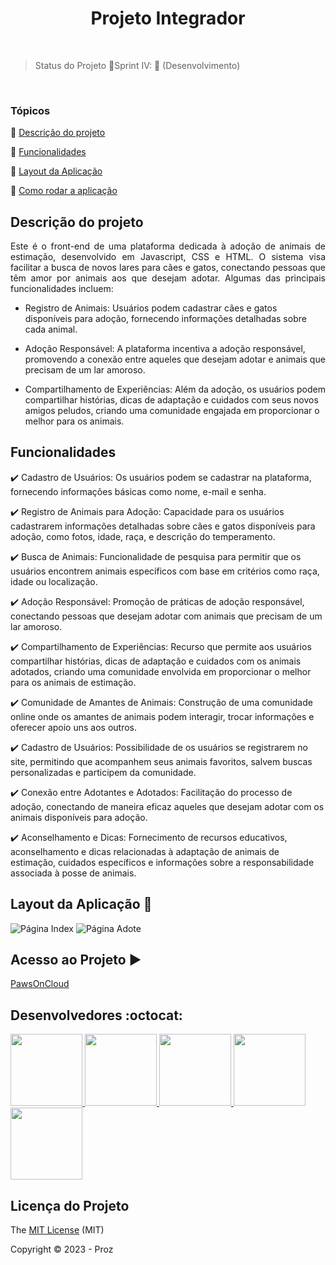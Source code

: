 <h1 align="center">Projeto Integrador</h1> 

<br>

> Status do Projeto 🔸Sprint IV: :arrows_counterclockwise:  (Desenvolvimento) </br>

<br>

### Tópicos 

:small_blue_diamond: [Descrição do projeto](#descrição-do-projeto)

:small_blue_diamond: [Funcionalidades](#funcionalidades)

:small_blue_diamond: [Layout da Aplicação](#layout-da-aplicação-dash)

:small_blue_diamond: [Como rodar a aplicação](#como-rodar-a-aplicação-arrow_forward)


## Descrição do projeto 

<p align="justify">
Este é o front-end de uma plataforma dedicada à adoção de animais de estimação, desenvolvido em Javascript, CSS e HTML. O sistema visa facilitar a busca de novos lares para cães e gatos, conectando pessoas que têm amor por animais aos que desejam adotar. Algumas das principais funcionalidades incluem:

- Registro de Animais: Usuários podem cadastrar cães e gatos disponíveis para adoção, fornecendo informações detalhadas sobre cada animal.

- Adoção Responsável: A plataforma incentiva a adoção responsável, promovendo a conexão entre aqueles que desejam adotar e animais que precisam de um lar amoroso.

- Compartilhamento de Experiências: Além da adoção, os usuários podem compartilhar histórias, dicas de adaptação e cuidados com seus novos amigos peludos, criando uma comunidade engajada em proporcionar o melhor para os animais.
</p>

## Funcionalidades

:heavy_check_mark: Cadastro de Usuários: Os usuários podem se cadastrar na plataforma, fornecendo informações básicas como nome, e-mail e senha.

:heavy_check_mark: Registro de Animais para Adoção:
Capacidade para os usuários cadastrarem informações detalhadas sobre cães e gatos disponíveis para adoção, como fotos, idade, raça, e descrição do temperamento.

:heavy_check_mark: Busca de Animais:
Funcionalidade de pesquisa para permitir que os usuários encontrem animais específicos com base em critérios como raça, idade ou localização.

:heavy_check_mark: Adoção Responsável:
Promoção de práticas de adoção responsável, conectando pessoas que desejam adotar com animais que precisam de um lar amoroso.

:heavy_check_mark: Compartilhamento de Experiências:
Recurso que permite aos usuários compartilhar histórias, dicas de adaptação e cuidados com os animais adotados, criando uma comunidade envolvida em proporcionar o melhor para os animais de estimação.

:heavy_check_mark: Comunidade de Amantes de Animais:
Construção de uma comunidade online onde os amantes de animais podem interagir, trocar informações e oferecer apoio uns aos outros.

:heavy_check_mark: Cadastro de Usuários:
Possibilidade de os usuários se registrarem no site, permitindo que acompanhem seus animais favoritos, salvem buscas personalizadas e participem da comunidade.

:heavy_check_mark: Conexão entre Adotantes e Adotados:
Facilitação do processo de adoção, conectando de maneira eficaz aqueles que desejam adotar com os animais disponíveis para adoção.

:heavy_check_mark: Aconselhamento e Dicas:
Fornecimento de recursos educativos, aconselhamento e dicas relacionadas à adaptação de animais de estimação, cuidados específicos e informações sobre a responsabilidade associada à posse de animais.

## Layout da Aplicação :dash:

![Página Index](https://raw.githubusercontent.com/brunagiammelaro/sprint2-proz/main/P%C3%A1gina%20-%20HTML/Assets/Images/readme/index.png)
![Página Adote](https://raw.githubusercontent.com/brunagiammelaro/sprint2-proz/main/P%C3%A1gina%20-%20HTML/Assets/Images/readme/adote.png)


## Acesso ao Projeto :arrow_forward:
[PawsOnCloud]([https://](https://brunagiammelaro.github.io/sprint2-proz/))
## Desenvolvedores :octocat:

<a href="https://github.com/brunagiammelaro">
<img src="https://avatars.githubusercontent.com/u/138893476?v=4" width="115px" />
</a>
<a href="https://github.com/edielson-assis">
<img src="https://avatars.githubusercontent.com/u/105529988?v=4" width="115px" />
</a>
<a href="https://github.com/lucasegm">
<img src="https://avatars.githubusercontent.com/u/123710346?v=4" width="115px" />
</a>
<a href="https://github.com/rcsantos301223">
<img src="https://avatars.githubusercontent.com/u/125628137?v=4" width="115px" />
</a>
<a href="https://github.com/williamwa7">
<img src="https://avatars.githubusercontent.com/u/122879475?v=4" width="115px" />
  
</a>

## Licença do Projeto

The [MIT License](http://creativecommons.org/licenses/by) (MIT)

Copyright :copyright: 2023 - Proz
